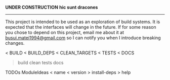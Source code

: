 **UNDER CONSTRUCTION**
**hic sunt dracones**

---

This project is intended to be used as an exploration of
build systems. It is expected that the interfaces will
change in the future. If for some reason you chose to
depend on this project, email me about it at busui.matei1994@gmail.com
so I can notify you when I introduce breaking changes.




< BUILD
< BUILD_DEPS
< CLEAN_TARGETS
< TESTS
< DOCS
> build
> clean
> tests
> docs


TODOs
ModuleIdeas
	< name
	< version
	> install-deps
	> help
